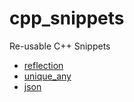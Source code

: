 # cpp_snippets
Re-usable C++ Snippets

- [reflection](reflection/README.md)
- [unique_any](unique_any/README.md)
- [json](json/README.md)
